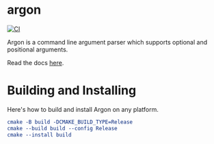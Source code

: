 # argon

[![CI](https://github.com/ChrisThrasher/argon/actions/workflows/ci.yml/badge.svg)](https://github.com/ChrisThrasher/argon/actions/workflows/ci.yml)

Argon is a command line argument parser which supports optional and positional arguments.

Read the docs [here](https://christhrasher.github.io/argon/).

# Building and Installing

Here's how to build and install Argon on any platform.

```cmake
cmake -B build -DCMAKE_BUILD_TYPE=Release
cmake --build build --config Release
cmake --install build
```
